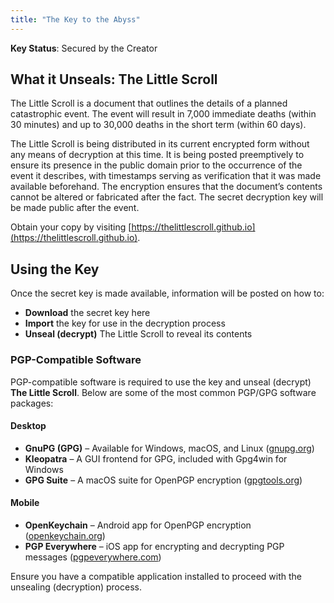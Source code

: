 ```yaml
---
title: "The Key to the Abyss"
---
```

**Key Status**: Secured by the Creator

## What it Unseals: The Little Scroll
The Little Scroll is a document that outlines the details of a planned catastrophic event. The event will result in 7,000 immediate deaths (within 30 minutes) and up to 30,000 deaths in the short term (within 60 days).

The Little Scroll is being distributed in its current encrypted form without any means of decryption at this time. It is being posted preemptively to ensure its presence in the public domain prior to the occurrence of the event it describes, with timestamps serving as verification that it was made available beforehand. The encryption ensures that the document’s contents cannot be altered or fabricated after the fact. The secret decryption key will be made public after the event.

Obtain your copy by visiting [https://thelittlescroll.github.io](https://thelittlescroll.github.io).

## Using the Key
Once the secret key is made available, information will be posted on how to:  

- **Download** the secret key here
- **Import** the key for use in the decryption process  
- **Unseal (decrypt)** The Little Scroll to reveal its contents  

### PGP-Compatible Software  
PGP-compatible software is required to use the key and unseal (decrypt) **The Little Scroll**. Below are some of the most common PGP/GPG software packages:  

#### **Desktop**  
- **GnuPG (GPG)** – Available for Windows, macOS, and Linux ([gnupg.org](https://gnupg.org))  
- **Kleopatra** – A GUI frontend for GPG, included with Gpg4win for Windows  
- **GPG Suite** – A macOS suite for OpenPGP encryption ([gpgtools.org](https://gpgtools.org))  

#### **Mobile**  
- **OpenKeychain** – Android app for OpenPGP encryption ([openkeychain.org](https://www.openkeychain.org))  
- **PGP Everywhere** – iOS app for encrypting and decrypting PGP messages ([pgpeverywhere.com](https://pgpeverywhere.com))  

Ensure you have a compatible application installed to proceed with the unsealing (decryption) process.
